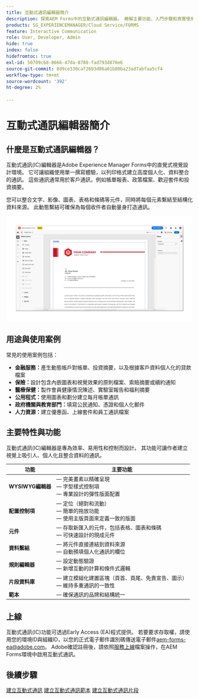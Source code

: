 ```yaml
---
title: 互動式通訊編輯器簡介
description: 探索AEM Forms中的互動式通訊編輯器。 瞭解主要功能、入門步驟和真實使用案例，以建立動態的個人化通訊。
products: SG_EXPERIENCEMANAGER/Cloud Service/FORMS
feature: Interactive Communication
role: User, Developer, Admin
hide: true
index: false
hidefromtoc: true
exl-id: 50709c68-8666-47da-8788-fad793d870e6
source-git-commit: 8d9ce330caf2693d86a01b80ba23ad7abfaa5cf4
workflow-type: tm+mt
source-wordcount: '392'
ht-degree: 2%

---
```


# 互動式通訊編輯器簡介

## 什麼是互動式通訊編輯器？

互動式通訊(IC)編輯器是Adobe Experience Manager Forms中的直覺式視覺設計環境。 它可讓組織使用單一撰寫體驗，以列印格式建立高度個人化、資料整合的通訊。 這些通訊通常用於客戶通訊，例如帳單報表、政策檔案、歡迎套件和投資摘要。

您可以整合文字、影像、圖表、表格和條碼等元件，同時將每個元素繫結至結構化資料來源。 此動態繫結可確保為每個收件者自動量身打造通訊。

![尋找IC檔案](/help/forms/interactive-communication/assets/introimg.png)

## 用途與使用案例

常見的使用案例包括：

* **金融服務：**&#x200B;產生動態帳戶對帳單、投資摘要，以及根據客戶資料個人化的貸款檔案
* **保險：**&#x200B;設計包含內嵌圖表和視覺效果的原則檔案、索賠摘要或續約通知
* **醫療保健：**&#x200B;製作會員健康情況陳述、實驗室報告和福利摘要
* **公用程式：**&#x200B;使用圖表和劃分建立每月帳單通訊
* **政府機關與教育部門：**&#x200B;填寫公民通知、憑證和個人化郵件
* **人力資源：**&#x200B;建立優惠函、上線套件和員工通訊檔案

## 主要特性與功能

互動式通訊(IC)編輯器是專為效率、易用性和控制而設計。 其功能可讓作者建立視覺上吸引人、個人化且整合資料的通訊。

| **功能** | **主要功能** |
|--------------------------------------|---------------------------------------------------------------------------------------|
| **WYSIWYG編輯器** |  — 完美畫素以精確呈現<br> — 字型樣式控制項<br> — 專業設計的彈性版面配置 |
| **配置控制項** |  — 定位（絕對和流動） <br> — 簡單的拖放功能<br> — 使用主版頁面來定義一致的版面 |
| **元件** |  — 存取新匯入的元件，包括表格、圖表和條碼<br> — 可快速設計的現成元件 |
| **資料繫結** |  — 將元件直接連結到資料來源<br> — 自動預填個人化通訊的欄位 |
| **規則編輯器** |  — 設定動態驗證<br> — 新增互動的計算和條件式邏輯 |
| **片段資料庫** |  — 建立模組化建置區塊（頁首、頁尾、免責宣告、圖示） <br> — 維持多重通訊的一致性 |
| **範本** |  — 確保通訊的品牌和結構統一 |

## 上線

互動式通訊(IC)功能可透過Early Access (EA)程式提供。 若要要求存取權，請使用您的環境ID與組織ID，以您的正式電子郵件識別碼傳送電子郵件[aem-forms-ea@adobe.com](mailto:aem-forms-ea@adobe.com)。 Adobe確認註冊後，請依照[服務上線](/help/forms/setup-forms-cloud-service.md)檔案操作，在AEM Forms環境中啟用互動式通訊。

## 後續步驟

[建立互動式通訊](/help/forms/interactive-communication/create-interactive-communication.md)
[建立互動式通訊範本](/help/forms/interactive-communication/create-interactive-communication-template.md)
[建立互動式通訊片段](/help/forms/interactive-communication/create-interactive-communication-fragment.md)

<!-- 
## Where to Find IC Documentation, Samples, and Tutorials

Whether you're just getting started or looking to build complex communications, Adobe offers extensive learning resources:
[Note: we'll add resources afterwards, below is just the format]

* Official Documentation:

[Create your first interactive communication]()
AEM Forms Interactive Communication Guide

* Tutorials & Videos:
Visit Adobe Experience League and explore the "Forms" section for step-by-step videos and use-case-based tutorials.
-->
